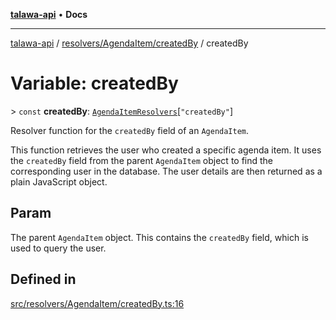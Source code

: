 [**talawa-api**](../../../../README.md) • **Docs**

***

[talawa-api](../../../../modules.md) / [resolvers/AgendaItem/createdBy](../README.md) / createdBy

# Variable: createdBy

\> `const` **createdBy**: [`AgendaItemResolvers`](../../../../types/generatedGraphQLTypes/type-aliases/AgendaItemResolvers.md)\[`"createdBy"`\]

Resolver function for the `createdBy` field of an `AgendaItem`.

This function retrieves the user who created a specific agenda item.
It uses the `createdBy` field from the parent `AgendaItem` object to find the corresponding user in the database.
The user details are then returned as a plain JavaScript object.

## Param

The parent `AgendaItem` object. This contains the `createdBy` field, which is used to query the user.

## Defined in

[src/resolvers/AgendaItem/createdBy.ts:16](https://github.com/PalisadoesFoundation/talawa-api/blob/fb5076f344cd74d4e51c692cbc70fc337bf1ac39/src/resolvers/AgendaItem/createdBy.ts#L16)
